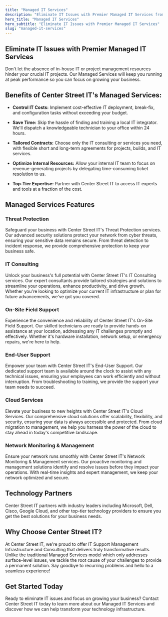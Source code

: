 ```yaml
---
title: "Managed IT Services"
description: "Eliminate IT Issues with Premier Managed IT Services from Center Street IT. Don't let the absence of in-house IT or project management resources hinder your crucial IT projects."
hero_title: "Managed IT Services"
hero_subtitle: "Eliminate IT Issues with Premier Managed IT Services"
slug: "managed-it-services"
---
```


## Eliminate IT Issues with Premier Managed IT Services

Don't let the absence of in-house IT or project management resources hinder your crucial IT projects. Our Managed Services will keep you running at peak performance so you can focus on growing your business.

## Benefits of Center Street IT's Managed Services:

* **Control IT Costs:** Implement cost-effective IT deployment, break-fix, and configuration tasks without exceeding your budget.

* **Save Time:** Skip the hassle of finding and training a local IT integrator. We'll dispatch a knowledgeable technician to your office within 24 hours.

* **Tailored Contracts:** Choose only the IT consulting or services you need, with flexible short and long-term agreements for projects, builds, and IT services.

* **Optimize Internal Resources:** Allow your internal IT team to focus on revenue-generating projects by delegating time-consuming ticket resolution to us.

* **Top-Tier Expertise:** Partner with Center Street IT to access IT experts and tools at a fraction of the cost.

## Managed Services Features

### Threat Protection

Safeguard your business with Center Street IT's Threat Protection services. Our advanced security solutions protect your network from cyber threats, ensuring your sensitive data remains secure. From threat detection to incident response, we provide comprehensive protection to keep your business safe.

### IT Consulting

Unlock your business's full potential with Center Street IT's IT Consulting services. Our expert consultants provide tailored strategies and solutions to streamline your operations, enhance productivity, and drive growth. Whether you're looking to optimize your current IT infrastructure or plan for future advancements, we've got you covered.

### On-Site Field Support

Experience the convenience and reliability of Center Street IT's On-Site Field Support. Our skilled technicians are ready to provide hands-on assistance at your location, addressing any IT challenges promptly and effectively. Whether it's hardware installation, network setup, or emergency repairs, we're here to help.

### End-User Support

Empower your team with Center Street IT's End-User Support. Our dedicated support team is available around the clock to assist with any technical issues, ensuring your employees can work efficiently and without interruption. From troubleshooting to training, we provide the support your team needs to succeed.

### Cloud Services

Elevate your business to new heights with Center Street IT's Cloud Services. Our comprehensive cloud solutions offer scalability, flexibility, and security, ensuring your data is always accessible and protected. From cloud migration to management, we help you harness the power of the cloud to stay ahead in today's competitive landscape.

### Network Monitoring & Management

Ensure your network runs smoothly with Center Street IT's Network Monitoring & Management services. Our proactive monitoring and management solutions identify and resolve issues before they impact your operations. With real-time insights and expert management, we keep your network optimized and secure.

## Technology Partners

Center Street IT partners with industry leaders including Microsoft, Dell, Cisco, Google Cloud, and other top-tier technology providers to ensure you get the best solutions for your business needs.

## Why Choose Center Street IT?

At Center Street IT, we're proud to offer IT Support Management Infrastructure and Consulting that delivers truly transformative results. Unlike the traditional Managed Services model which only addresses surface-level issues, we tackle the root cause of your challenges to provide a permanent solution. Say goodbye to recurring problems and hello to a seamless experience!

## Get Started Today

Ready to eliminate IT issues and focus on growing your business? Contact Center Street IT today to learn more about our Managed IT Services and discover how we can help transform your technology infrastructure.
